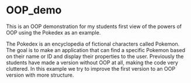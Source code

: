 # OOP_demo

This is an OOP demonstration for my students first view of the powers of OOP using the Pokedex as an example.

The Pokedex is an encyclopedia of fictional characters called Pokemon. The goal is to make an application that can find a specific Pokemon based on their name or ID and display their properties to the user. Previously the students have made a version without OOP at all, making the code very cluttered. In this example we try to improve the first version to an OOP version with more structure.
